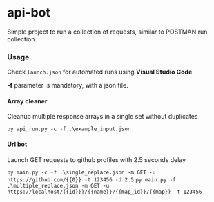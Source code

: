 # api-bot

Simple project to run a collection of requests, similar to POSTMAN run collection.

### Usage

Check `launch.json` for automated runs using **Visual Studio Code**

**-f** parameter is mandatory, with a json file.

#### Array cleaner

Cleanup multiple response arrays in a single set without duplicates

`py api_run.py -c -f .\example_input.json`

#### Url bot

Launch GET requests to github profiles with 2.5 seconds delay

`py main.py -c -f .\single_replace.json -m GET -u https://github.com/{{0}} -t 123456 -d 2.5`
`py main.py -f .\multiple_replace.json -m GET -u https://localhost/{{id}}}/{{name}}/{{map_id}}/{{map}} -t 123456`
